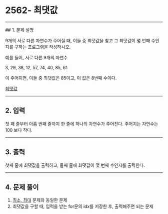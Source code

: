 # 2562-  최댓값

<hr/>
## 1. 문제 설명

9개의 서로 다른 자연수가 주어질 때, 이들 중 최댓값을 찾고 그 최댓값이 몇 번째 수인지를 구하는 프로그램을 작성하시오.

예를 들어, 서로 다른 9개의 자연수

3, 29, 38, 12, 57, 74, 40, 85, 61

이 주어지면, 이들 중 최댓값은 85이고, 이 값은 8번째 수이다.

[최댓값](<https://www.acmicpc.net/problem/2562>)

------

## 2. 입력

첫 째 줄부터 아홉 번째 줄까지 한 줄에 하나의 자연수가 주어진다. 주어지는 자연수는 100 보다 작다.

------

## 3. 출력

첫째 줄에 최댓값을 출력하고, 둘째 줄에 최댓값이 몇 번째 수인지를 출력한다.

------

## 4. 문제 풀이

1. [최소, 최대](<https://www.acmicpc.net/problem/10818>) 문제와 동일한 문제
2. 최댓값을 구할 때, 입력을 받는 for문의 idx를 저장한 후, 출력해주면 되는 문제
